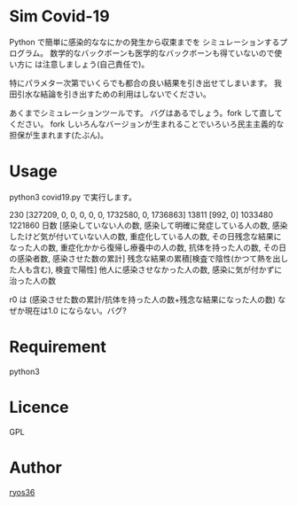 Sim Covid-19
====

Python で簡単に感染的ななにかの発生から収束までを
シミュレーションするプログラム。
数学的なバックボーンも医学的なバックボーンも得ていないので使い方に
は注意しましょう(自己責任で)。

特にパラメター次第でいくらでも都合の良い結果を引き出せてしまいます。
我田引水な結論を引き出すための利用はしないでください。

あくまでシミュレーションツールです。
バグはあるでしょう。fork して直してください。
fork しいろんなバージョンが生まれることでいろいろ民主主義的な担保が生まれます(たぶん)。

# Usage
python3 covid19.py
で実行します。

230 [327209, 0, 0, 0, 0, 0, 1732580, 0, 1736863] 13811 [992, 0]
1033480 1221860
日数 [感染していない人の数, 感染して明確に発症している人の数, 感染したけど気が付いていない人の数, 重症化している人の数, その日残念な結果になった人の数, 重症化かから復帰し療養中の人の数, 抗体を持った人の数, その日の感染者数, 感染させた数の累計] 残念な結果の累積[検査で陰性(かつて熱を出した人も含む), 検査で陽性]
他人に感染させなかった人の数, 感染に気が付かずに治った人の数

r0 は (感染させた数の累計/抗体を持った人の数+残念な結果になった人の数)
なぜか現在は1.0 にならない。バグ?

# Requirement
python3

# Licence

GPL

# Author

[ryos36](https://github.com/ryos36)

